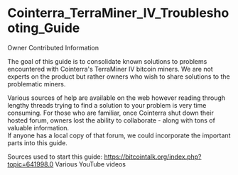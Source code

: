 Cointerra_TerraMiner_IV_Troubleshooting_Guide
=============================================

Owner Contributed Information

The goal of this guide is to consolidate known solutions to problems encountered with Cointerra's TerraMiner IV bitcoin miners.
We are not experts on the product but rather owners who wish to share solutions to the problematic miners.

Various sources of help are available on the web however reading through lengthy threads trying to find a solution to your problem is very time consuming.
For those who are familiar, once Cointerra shut down their hosted forum, owners lost the ability to collaborate - along with tons of valuable information.  
If anyone has a local copy of that forum, we could incorporate the important parts into this guide.

Sources used to start this guide:
  https://bitcointalk.org/index.php?topic=641998.0
  Various YouTube videos
  
  
  
